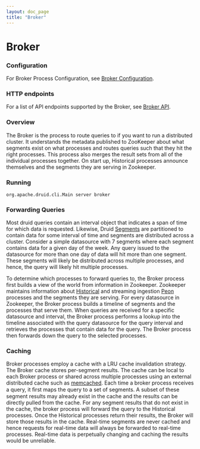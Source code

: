 ```yaml
---
layout: doc_page
title: "Broker"
---
```


<!--
  ~ Licensed to the Apache Software Foundation (ASF) under one
  ~ or more contributor license agreements.  See the NOTICE file
  ~ distributed with this work for additional information
  ~ regarding copyright ownership.  The ASF licenses this file
  ~ to you under the Apache License, Version 2.0 (the
  ~ "License"); you may not use this file except in compliance
  ~ with the License.  You may obtain a copy of the License at
  ~
  ~   http://www.apache.org/licenses/LICENSE-2.0
  ~
  ~ Unless required by applicable law or agreed to in writing,
  ~ software distributed under the License is distributed on an
  ~ "AS IS" BASIS, WITHOUT WARRANTIES OR CONDITIONS OF ANY
  ~ KIND, either express or implied.  See the License for the
  ~ specific language governing permissions and limitations
  ~ under the License.
  -->

# Broker

### Configuration

For Broker Process Configuration, see [Broker Configuration](../configuration/index.html#broker).

### HTTP endpoints

For a list of API endpoints supported by the Broker, see [Broker API](../operations/api-reference.html#broker).

### Overview

The Broker is the process to route queries to if you want to run a distributed cluster. It understands the metadata published to ZooKeeper about what segments exist on what processes and routes queries such that they hit the right processes. This process also merges the result sets from all of the individual processes together.
On start up, Historical processes announce themselves and the segments they are serving in Zookeeper. 

### Running

```
org.apache.druid.cli.Main server broker
```

### Forwarding Queries

Most druid queries contain an interval object that indicates a span of time for which data is requested. Likewise, Druid [Segments](../design/segments.html) are partitioned to contain data for some interval of time and segments are distributed across a cluster. Consider a simple datasource with 7 segments where each segment contains data for a given day of the week. Any query issued to the datasource for more than one day of data will hit more than one segment. These segments will likely be distributed across multiple processes, and hence, the query will likely hit multiple processes.

To determine which processes to forward queries to, the Broker process first builds a view of the world from information in Zookeeper. Zookeeper maintains information about [Historical](../design/historical.html) and streaming ingestion [Peon](../design/peon.html) processes and the segments they are serving. For every datasource in Zookeeper, the Broker process builds a timeline of segments and the processes that serve them. When queries are received for a specific datasource and interval, the Broker process performs a lookup into the timeline associated with the query datasource for the query interval and retrieves the processes that contain data for the query. The Broker process then forwards down the query to the selected processes.

### Caching

Broker processes employ a cache with a LRU cache invalidation strategy. The Broker cache stores per-segment results. The cache can be local to each Broker process or shared across multiple processes using an external distributed cache such as [memcached](http://memcached.org/). Each time a broker process receives a query, it ﬁrst maps the query to a set of segments. A subset of these segment results may already exist in the cache and the results can be directly pulled from the cache. For any segment results that do not exist in the cache, the broker process will forward the query to the
Historical processes. Once the Historical processes return their results, the Broker will store those results in the cache. Real-time segments are never cached and hence requests for real-time data will always be forwarded to real-time processes. Real-time data is perpetually changing and caching the results would be unreliable.
